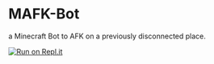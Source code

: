 # MAFK-Bot
a Minecraft Bot to AFK on a previously disconnected place.

[![Run on Repl.it](https://replit.com/badge/github/joex92/MAFK-Bot)](https://replit.com/new/github/joex92/MAFK-Bot)